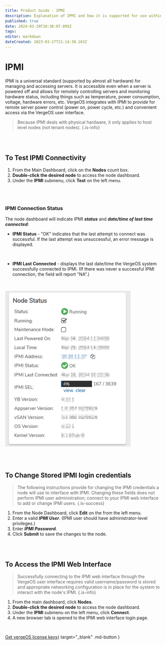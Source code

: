 ```yaml
---
title: Product Guide - IPMI
description: Explanation of IPMI and how it is supported for use within the VergeOS interface. 
published: true
date: 2024-03-29T18:36:07.895Z
tags: 
editor: markdown
dateCreated: 2023-03-27T21:14:30.263Z
---
```


# IPMI

IPMI is a universal standard (supported by almost all hardware) for managing and accessing servers. It is accessible even when a server is powered off and allows for remotely controlling servers and monitoring hardware status, including things such as temperature, power consumption, voltage, hardware errors, etc. VergeOS integrates with IPMI to provide for remote server power control (power on, power cycle, etc.) and convenient access via the VergeOS user interface.

> Because IPMI deals with physical hardware, it only applies to host level nodes (not tenant nodes). {.is-info}


<br>
<br>

## To Test IPMI Connectivity

1.  From the Main Dashboard, click on the **Nodes** count box.
2.  **Double-click the desired node** to access the node dashboard.
3.  Under the **IPMI** submenu, click **Test** on the left menu.

<br>
<br>

### IPMI Connection Status
The node dashboard will indicate IPMI ***status*** and ***date/time of last time connected***:

  - **IPMI Status** - "OK" indicates that the last attempt to connect was successful. If the last attempt was unsuccessful, an error message is displayed.
  <br>

  - **IPMI Last Connected** - displays the last date/time the VergeOS system successfully connected to IPMI. (If there was never a successful IPMI connection, the field will report "NA".)
  <br>

![nodedash-ipmistatus.png.png](/docs/public/userguide-sshots/nodedash-ipmistatus.png)

<br>
<br>

## To Change Stored IPMI login credentials
> The following instructions provide for changing the IPMI credentials a node will use to interface with IPMI. Changing these fields does not perform IPMI user administration; connect to your IPMI web interface to add or change IPMI users. {.is-success}

1.  From the Node Dashboard, click **Edit** on the from the left menu.
2.  Enter a valid ***IPMI User***. (IPMI user should have administrator-level privileges.)
3.  Enter ***IPMI Password***.
4.  Click **Submit** to save the changes to the node.


<br>
<br>

## To Access the IPMI Web Interface

> Successfully connecting to the IPMI web interface through the VergeOS user interface requires valid username/password is stored and appropriate networking configuration is in place for the system to interact with the node's IPMI. {.is-info}

1.  From the main dashboard, click **Nodes**.
2.  **Double-click the desired node** to access the node dashboard.
3.  Under the **IPMI** submenu on the left menu, click **Connect**.
4.  A new browser tab is opened to the IPMI web interface login page.

<br>

[Get vergeOS license keys](https://www.verge.io/test-drive){ target="_blank" .md-button }